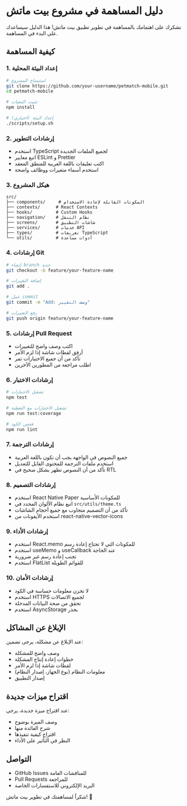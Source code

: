 # دليل المساهمة في مشروع بيت ماتش

نشكرك على اهتمامك بالمساهمة في تطوير تطبيق بيت ماتش! هذا الدليل سيساعدك على البدء في المساهمة.

## كيفية المساهمة

### 1. إعداد البيئة المحلية

```bash
# استنساخ المشروع
git clone https://github.com/your-username/petmatch-mobile.git
cd petmatch-mobile

# تثبيت التبعيات
npm install

# إعداد البيئة (اختياري)
./scripts/setup.sh
```

### 2. إرشادات التطوير

- استخدم TypeScript لجميع الملفات الجديدة
- اتبع معايير ESLint و Prettier
- اكتب تعليقات باللغة العربية للمنطق المعقد
- استخدم أسماء متغيرات ووظائف واضحة

### 3. هيكل المشروع

```
src/
├── components/     # المكونات القابلة لإعادة الاستخدام
├── contexts/      # React Contexts
├── hooks/         # Custom Hooks
├── navigation/    # نظام التنقل
├── screens/       # شاشات التطبيق
├── services/      # خدمات API
├── types/         # تعريفات TypeScript
└── utils/         # أدوات مساعدة
```

### 4. إرشادات Git

```bash
# إنشاء branch جديد
git checkout -b feature/your-feature-name

# إضافة التغييرات
git add .

# عمل commit
git commit -m "Add: وصف التغيير"

# رفع التغييرات
git push origin feature/your-feature-name
```

### 5. إرشادات Pull Request

- اكتب وصف واضح للتغييرات
- أرفق لقطات شاشة إذا لزم الأمر
- تأكد من أن جميع الاختبارات تمر
- اطلب مراجعة من المطورين الآخرين

### 6. إرشادات الاختبار

```bash
# تشغيل الاختبارات
npm test

# تشغيل الاختبارات مع التغطية
npm run test:coverage

# فحص الكود
npm run lint
```

### 7. إرشادات الترجمة

- جميع النصوص في الواجهة يجب أن تكون باللغة العربية
- استخدم ملفات الترجمة للمحتوى القابل للتعديل
- تأكد من أن النصوص تظهر بشكل صحيح في RTL

### 8. إرشادات التصميم

- استخدم React Native Paper للمكونات الأساسية
- اتبع نظام الألوان المحدد في `src/utils/theme.ts`
- تأكد من أن التصميم متجاوب مع جميع أحجام الشاشات
- استخدم الأيقونات من react-native-vector-icons

### 9. إرشادات الأداء

- استخدم React.memo للمكونات التي لا تحتاج إعادة رسم
- استخدم useMemo و useCallback عند الحاجة
- تجنب إعادة رسم غير ضرورية
- استخدم FlatList للقوائم الطويلة

### 10. إرشادات الأمان

- لا تخزن معلومات حساسة في الكود
- استخدم HTTPS لجميع الاتصالات
- تحقق من صحة البيانات المدخلة
- استخدم AsyncStorage بحذر

## الإبلاغ عن المشاكل

عند الإبلاغ عن مشكلة، يرجى تضمين:

- وصف واضح للمشكلة
- خطوات إعادة إنتاج المشكلة
- لقطات شاشة إذا لزم الأمر
- معلومات النظام (نوع الجهاز، إصدار النظام)
- إصدار التطبيق

## اقتراح ميزات جديدة

عند اقتراح ميزة جديدة، يرجى:

- وصف الميزة بوضوح
- شرح الفائدة منها
- اقتراح كيفية تنفيذها
- النظر في التأثير على الأداء

## التواصل

- GitHub Issues للمناقشات العامة
- Pull Requests للمراجعة
- البريد الإلكتروني للاستفسارات الخاصة

شكراً لمساهمتك في تطوير بيت ماتش! 🐾
